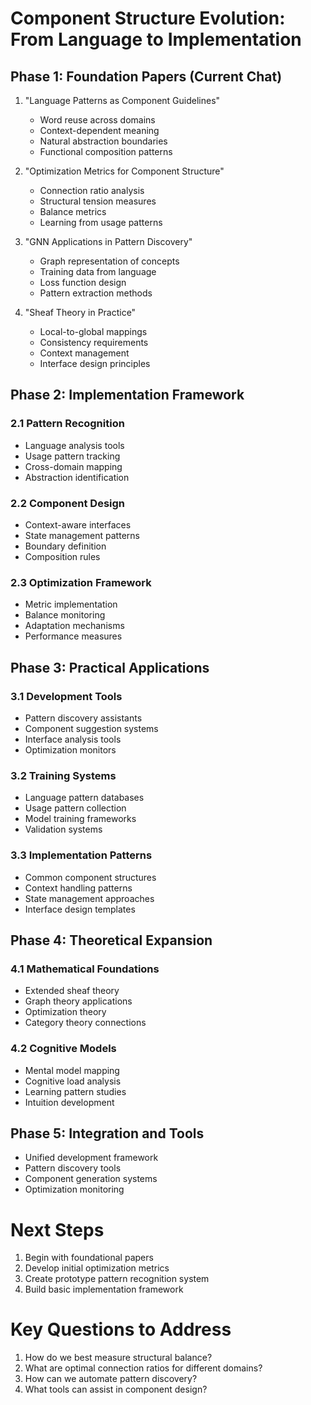 # Component Structure Evolution: From Language to Implementation

## Phase 1: Foundation Papers (Current Chat)

1. "Language Patterns as Component Guidelines"
   - Word reuse across domains
   - Context-dependent meaning
   - Natural abstraction boundaries
   - Functional composition patterns

2. "Optimization Metrics for Component Structure"
   - Connection ratio analysis
   - Structural tension measures
   - Balance metrics
   - Learning from usage patterns

3. "GNN Applications in Pattern Discovery"
   - Graph representation of concepts
   - Training data from language
   - Loss function design
   - Pattern extraction methods

4. "Sheaf Theory in Practice"
   - Local-to-global mappings
   - Consistency requirements
   - Context management
   - Interface design principles

## Phase 2: Implementation Framework

### 2.1 Pattern Recognition
- Language analysis tools
- Usage pattern tracking
- Cross-domain mapping
- Abstraction identification

### 2.2 Component Design
- Context-aware interfaces
- State management patterns
- Boundary definition
- Composition rules

### 2.3 Optimization Framework
- Metric implementation
- Balance monitoring
- Adaptation mechanisms
- Performance measures

## Phase 3: Practical Applications

### 3.1 Development Tools
- Pattern discovery assistants
- Component suggestion systems
- Interface analysis tools
- Optimization monitors

### 3.2 Training Systems
- Language pattern databases
- Usage pattern collection
- Model training frameworks
- Validation systems

### 3.3 Implementation Patterns
- Common component structures
- Context handling patterns
- State management approaches
- Interface design templates

## Phase 4: Theoretical Expansion

### 4.1 Mathematical Foundations
- Extended sheaf theory
- Graph theory applications
- Optimization theory
- Category theory connections

### 4.2 Cognitive Models
- Mental model mapping
- Cognitive load analysis
- Learning pattern studies
- Intuition development

## Phase 5: Integration and Tools

- Unified development framework
- Pattern discovery tools
- Component generation systems
- Optimization monitoring

# Next Steps

1. Begin with foundational papers
2. Develop initial optimization metrics
3. Create prototype pattern recognition system
4. Build basic implementation framework

# Key Questions to Address

1. How do we best measure structural balance?
2. What are optimal connection ratios for different domains?
3. How can we automate pattern discovery?
4. What tools can assist in component design?